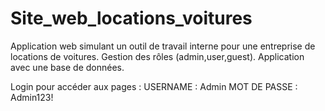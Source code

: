 # Site_web_locations_voitures
Application web simulant un outil de travail interne pour une entreprise de locations de voitures.
Gestion des rôles (admin,user,guest).
Application avec une base de données.

Login pour accéder aux pages :
USERNAME : Admin
MOT DE PASSE : Admin123!
